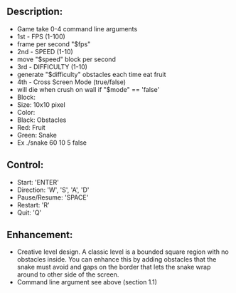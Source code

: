 ## Description:
 - Game take 0-4 command line arguments
  - 1st - FPS (1-100)
   - frame per second "$fps"
  - 2nd - SPEED (1-10)
   - move "$speed" block per second
  - 3rd - DIFFICULTY (1-10)
   - generate "$difficulty" obstacles each time eat fruit
  - 4th - Cross Screen Mode (true/false)
   - will die when crush on wall if "$mode" == 'false'
 - Block:
  - Size:
    10x10 pixel
  - Color:
   - Black: Obstacles
   - Red: Fruit
   - Green: Snake
 - Ex ./snake 60 10 5 false

## Control:
 - Start: 'ENTER'
 - Direction: 'W', 'S', 'A', 'D'
 - Pause/Resume: 'SPACE'
 - Restart: 'R'
 - Quit: 'Q'


## Enhancement:
 - Creative level design. A classic level is a bounded square region with no obstacles inside. You can enhance this by adding obstacles that the snake must avoid and gaps on the border that lets the snake wrap around to other side of the screen.
 - Command line argument see above (section 1.1)
